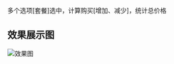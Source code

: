 
多个选项[套餐]选中，计算购买[增加、减少]，统计总价格

## **效果展示图**
![效果图](http://wx1.sinaimg.cn/mw690/6ecf2da3gy1fs7a70lv90j20ae0imjrl.jpg)